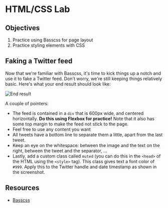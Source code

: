 # HTML/CSS Lab

## Objectives

1.  Practice using Basscss for page layout
2.  Practice styling elements with CSS

## Faking a Twitter feed

Now that we're familiar with Basscss, it's time to kick things up a notch and
use it to fake a Twitter feed. Don't worry, we're still keeping things
relatively basic. Here's what your end result should look like:

![End result](http://i.imgur.com/kzZugpV.png)

A couple of pointers:

- The feed is contained in a `div` that is 600px wide, and centered horizontally.
  **Do this using Flexbox for practice!** Note that it also has some top margin to
  make the feed not stick to the page.
- Feel free to use any content you want
- All tweets have a bottom line to separate them a little, apart from the last
  tweet.
- Keep an eye on the whitespace: between the image and the text on the right,
  between the tweet and the separator, ...
- Lastly, add a custom class called `muted` (you can do this in the `<head>` of
  the HTML using the `<style>` tag). This class gives text a font color of `#999`.
  Apply this to the Twitter handle and date timestamp as shown in the screenshot.

## Resources

- [Basscss](http://basscss.com)
